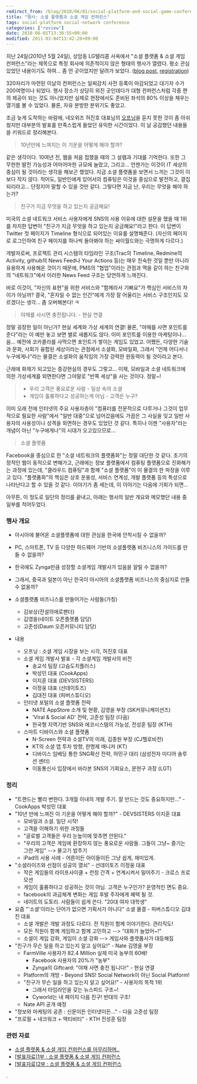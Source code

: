 ```yaml
---
redirect_from: /blog/2010/06/01/social-platform-and-social-game-conference/
title: "행사: 소셜 플랫폼과 소셜 게임 컨퍼런스"
tags: social-platform social-network conference
categories: ["review"]
date: 2010-06-01T13:30:55+09:00
modified: 2011-03-04T13:42:28+09:00
---
```


지난 24일(2010년 5월 24일), 상암동 LG텔리콤 사옥에서 "소셜 플랫폼 & 소셜 게임
컨퍼런스"라는 제목으로 특정 회사에 의존적이지 않은 형태의 행사가 열렸다. 평소
관심있었던 내용이기도 하여... 좀 먼 곳이었지만 달려가 보았다.
([blog post](http://2ndfinger.com/1073),
[registration](http://www.onoffmix.com/e/2ndfinger/1538))

320자리가 마련된 이날의 컨퍼런스는 일찌감치 사전 등록이 마감되었고 대기자 수가
200여명이나 되었다. 행사 장소가 상당히 외진 곳인데다가 대형 컨퍼런스처럼 각종
편의 제공이 되는 것도 아니었지만 실제로 현장에서도 준비된 좌석의 80% 이상을
채우는 열기를 볼 수 있었다. 물론, 자유 분방한 분위기도 좋았고.

조금 늦게 도착하는 바람에, 네오위즈 허진호 대표님의
[오프닝](http://www.slideshare.net/2ndfinger/ss-4325526)을 듣지 못한 것이 좀
아쉬웠지만 대부분의 발표를 만족스럽게 들었던 유익한 시간이었다.  이 날
공감했던 내용들을 키워드로 정리해본다.


> 10년만에 느껴지는 이 기운을 어떻게 해야 할까?

같은 생각이다. 10여년 전, 웹을 처음 접했을 때의 그 설램과 기대를 기억한다.
또한 그 무한한 발전 가능성과 어마어마한 규모에 놀랐고, 그리고... 언젠가는
이것이 IT 세상의 중심이 될 것이라는 생각을 해보곤 했었다. 지금 소셜 플랫폼을
보면서 느끼는 그것이 이보다 작지 않다. 적어도, 일반인에게 있어서의 컴퓨팅은
이것을 중심으로 발전하고, 결집되리라고... 단정지어 말할 수 있을 것만 같다.
그렇다면 지금 난, 우리는 무엇을 해야 하는가?

> 친구가 지금 무엇을 하고 있는지 궁금해요!

미국의 소셜 네트워크 서비스 사용자에게 SNS의 사용 이유에 대한 설문을 했을 때
1위를 차지한 답변이 "친구가 지금 무엇을 하고 있는지 궁금해요!"라고 한다. 이
답변이 Twitter 첫 페이지가 Timeline 형식으로 되어있는 이유를 설명해준다.
(자신의 페이지로 로그인하여 친구 페이지를 하나씩 돌아봐야 하는 싸이월드와는
극명하게 다르다.)

개발자로써, 프로젝트 관리 시스템의 타임라인 구조(Trac의 Timeline, Redmine의
Activity, github의 News Feed나 Your Actions 등)는 매우 친숙한 것일 뿐만 아니라
유용하게 사용해온 것이기 때문에, PMS의 "협업"이라는 관점과 맥을 같이 하는
친구와의 "네트워크"에서 이러한 News Feed 구조는 당연하게 느껴진다.

바로 이것이, "자신의 표현"을 위한 서비스와 "함께라서 기뻐요"가 핵심인 서비스의
차이가 아닐까? 결국, "혼자일 수 없는 인간"에게 가장 잘 어울리는 서비스
구조인지도 모르겠다는 생각... 좀 오버해본다! ㅋ

> 야채를 사시면 충전됩니다. - 현실 연결

정말 굉장한 일이 아닌가? 현실 세계와 가상 세계의 연결! 물론, "야채를 사면
포인트를 준다"라는 이 예만 놓고 보면 별로 새롭지도 않다. 이미 포인트를 이용한
마케팅이나... 음... 예전에 코카콜라를 사먹으면 포인트가 쌓이는 게임도 있었고.
어쨌든, 다양한 기술과 문화, 사회가 융합된 세상이라는 관점에서 소셜화,
모바일화, 그래서 "언제 어디서나 누구에게나"라는 물결은 소셜화의 움직임의 가장
강력한 원동력이 될 것이라고 본다.

근래에 화제가 되고있는 증강현실의 경우도 그렇고... 이제, 모바일과 소셜
네트워크에 의한 가상세계를 외면한다면 그야말로 "반쪽 세상"을 사는 것이다.
정말~!

> * 우리 고객은 풍요로운 사람 - 일상 속의 소셜
> * 게임이 훌륭하다고 성공하는게 아님 - 고객은 누구?

이미 오래 전에 인터넷의 주요 사용자층이 "컴퓨터를 전문적으로 다루거나 그것이
업무적으로 필요한 사람"에서 "일반 대중"으로 넘어갔음에도 가끔은 그 사실을
잊고 일반 사용자의 사용성이나 성격을 외면하는 경우도 있었던 것 같다. 특히나
이젠 "사용자"라는 개념이 아닌 "누구에게나"의 시대가 오고있으므로...

> 소셜 플랫폼

Facebook을 중심으로 한 "소셜 네트워크의 플랫폼화"는 정말 대단한 것 같다.
초기의 정적인 웹이 동적으로 변해가고, 근래에는 정보 플랫폼에서 컴퓨팅
플랫폼으로 진화해가는 과정에 있는데, "클라우드 컴퓨팅"과 함께 "소셜 플랫폼"이
이 물결의 한 파장을 이루고 있다. "플랫폼화"의 핵심은 상호 운용성, 서비스
연계성, 개발 플랫폼 등의 특성으로 나타난다고 할 수 있을 것 같다. 이야기가 좀
세는데, 이 이야기는 다음에 기회가 되면...


아무튼, 이 정도로 일단의 정리를 끝내고, 아래는 행사의 일반 개요와 메모했던
내용 중 일부를 적어두었다.


### 행사 개요

* 아시아에 불어온 소셜플랫폼에 대한 관심을 한국에 안착시킬 수 없을까?
* PC, 스마트폰, TV 등 다양한 하드웨어 기반의 소셜플랫폼 비즈니스의 가이드를
만들 수 없을까?
* 한국에도 Zynga만큼 성장할 소셜게임 개발사가 있음을 알릴 수 없을까?
* 그래서, 중국과 일본이 아닌 한국이 아시아의 소셜플랫폼 비즈니스의 중심지로
만들 수 없을까?

* 소셜플랫폼 비즈니스를 만들어가는 사람들(가칭)
  * 김보상(전설의에로팬더)
  * 김영을(네이트 오픈플랫폼 담당)
  * 고준성(Daum 오픈커뮤니티 담당)

* 내용
  * 오프닝 : 소셜 게임 시장을 보는 시각, 허진호 대표
  * 소셜 게임 개발사 발표 - 각 소셜게임 개발사의 비전
    * 송교석 팀장 (고슴도치플러스)
    * 박성민 대표 (CookApps)
    * 이지훈 대표 (DEVSISTERS)
    * 이정웅 대표 (선데이토즈)
    * 김대진 대표 (피버스튜디오)
  * 인터넷 포털의 소셜 플랫폼 전략
    * NATE AppStore 소개 및 현황, 김영을 부장 (SK커뮤니케이션즈)
    * 'Viral & Social AD' 전략, 고준성 팀장 (다음)
    * 한국형 지역기반 SNS와 에코시스템의 가능성, 전성훈 팀장 (KTH)
  * 스마트 디바이스와 소셜 플랫폼
    * N-Screen 전략과 소셜TV의 미래, 김종원 부장 (CJ헬로비전)
    * KT의 소셜 앱 투자 방향, 한명제 매니저 (KT)
    * 디바이스 임베딩 통한 SNG확산 전략, 허민구 대리 (삼성전자 미디어 솔루션 센터)
    * 이동통신사 입장에서 바라본 SNS의 기회요소, 문현구 과장 (LGT)


### 정리

* "트랜드는 빨리 변한다. 3개월 이내의 개발 주기. 잘 만드는 것도 중요하지만..." - CookApps 박성민 대표
* "10년 만에 느껴진 이 기운을 어떻게 해야 할까?" - DEVSISTERS 이지훈 대표
  * 모바일과 소셜. 일단 시작!
  * 고객을 이해하기 위한 과정들
  * "글로벌 고객들은 우리 눈높이에 맞추면 안된다."
  * "우리의 고객은 게임에 환장하지 않는 풍요로운 사람들. 그들이 그냥~ 즐기는 그런 게임" --> 물고기 밥주기
  * iPad의 사용 사례 - 어른이든 아이들이든 그냥 쉽게, 재미있게.
* "소셜라이즈와 선점이 성공의 열쇠" - 선데이토즈 이정웅 대표
  * 작은 게임들의 라이프사이클 + 런칭 간격 + 연계시켜서 밀어주기 - 크로스 프로모션
  * 게임이 훌륭하다고 성공하는 것이 아님. 고객은 누구인가? 운영적인 면도 중요.
  * facebook의 과금체계 변화는 게임 후발 주자에게 혜택 될 것.
  * 네이트의 도토리. 사람들이 쉽게 쓴다. "20대 여자 대학생"
* 요즘 "'소셜'이라는 단어가 없으면 기획서가 아니다" 소셜 물결 - 피버스튜디오 김대진 대표
  * 소셜 개발은 개발 과정도 다르다. 전 직원이 함께 이야기한다. 관리직도!
  * 모든 직원이 함께 게임하고 함께 고민하고 --> "대화가 늘었어~!"
  * 소셜이 게임 강화, 게임이 소셜 강화 --> 게임사와 플랫폼사가 대등해짐
* "친구가 무슨 일을 하고 있는지 알고 싶어요!" - Nate 김영을 부장
  * FarmVille 사용자가 82.4 Million 실제 미국 농부의 60배!
    * Facebook 사용자의 20%가 "농부"
    * Zynga의 Giftcard: "야채 사면 충전 됩니다!" - 현실 연결
  * Platform의 개방 - Beyond SNS! Social Network이 아닌 Social Platform!
  * "친구가 무슨 일을 하고 있는지 알고 싶어요!" - 사용자의 목적 1위
    * 그래서 타임라인을 갖는 뉴스피드 구조~!
    * Cyworld는 내 페이지 다음 친구! 반대의 구조!
  * Nate API 공개 예정
* "정보와 마케팅의 공존 : 신문이든 인터넷이든..." - 다음 고준성 팀장
* "프로필 + 네크워크 + 액티비티" - KTH 전성훈 팀장


### 관련 자료
* [소셜 플랫폼 & 소셜 게임 컨퍼런스를 마무리하며..](http://2ndfinger.com/1075)
* [[발표자료]1부 : 소셜 플랫폼 & 소셜 게임 컨퍼런스](http://2ndfinger.com/1076)
* [[발표자료]2부 : 소셜 플랫폼 & 소셜 게임 컨퍼런스](http://2ndfinger.com/1077)

.
